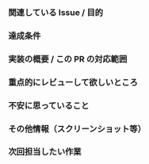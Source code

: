 ### 関連している Issue / 目的

### 達成条件

### 実装の概要 / この PR の対応範囲

### 重点的にレビューして欲しいところ

### 不安に思っていること

### その他情報（スクリーンショット等）

### 次回担当したい作業
